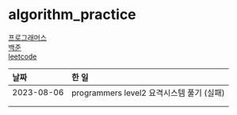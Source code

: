 # algorithm_practice

[프로그래머스](https://school.programmers.co.kr/)
<br>
[백준](https://www.acmicpc.net/)
<br>
[leetcode](https://leetcode.com/)

| 날짜       | 한 일                                     |
| :--------- | :---------------------------------------- |
| 2023-08-06 | programmers level2 요격시스템 풀기 (실패) |
|            |                                           |
|            |                                           |
